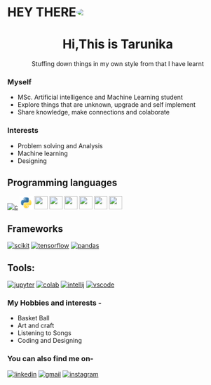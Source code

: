 <h1 align = "center" style="display: flex; align-items: center;">HEY THERE <img src = "https://cliply.co/wp-content/uploads/2020/03/392001500_EYES_EMOJI_400px.gif" width = "50px" style = "border-radius: 150%; vertical-align: middle"></h1>

<!-- Intro-->
<h1 align = "center"> Hi,This is Tarunika</h1>
<p align = "center"> Stuffing down things in my own style from that I have learnt</p>

### Myself 
* MSc. Artificial intelligence and Machine Learning student
* Explore things that are unknown, upgrade and self implement
* Share knowledge, make connections and colaborate

### Interests
* Problem solving and Analysis
* Machine learning
* Designing

## Programming languages
<p align="left">
<a href="https://www.cprogramming.com/" target="_blank"><img src="https://upload.wikimedia.org/wikipedia/commons/thumb/1/18/C_Programming_Language.svg/380px-C_Programming_Language.svg.png?20201031132917" alt="c" width="30" height="30"/></a>  
<a href="https://www.python.org/" target="_blank"> <img src="https://raw.githubusercontent.com/devicons/devicon/master/icons/python/python-original.svg" alt="python"  width="30" height="30"/></a>  
<a href="https://www.mathworks.com/products/matlab.html" target="_blank"> <img src="https://upload.wikimedia.org/wikipedia/commons/2/21/Matlab_Logo.png" width="30" height="30"/></a>
<a href="https://www.r-project.org/" target="_blank"> <img src="https://www.r-project.org/Rlogo.png" width="30" height="30"/></a>
<a href="https://www.java.com/en/" target="_blank"> <img src="data:image/png;base64,iVBORw0KGgoAAAANSUhEUgAAAGUA…i19Xq7z1g37k+xjfI/wBlFrDtBgNZewAAAABJRU5ErkJggg==" width="30" height="30"/></a>
<a href="https://www.mysql.com/" target="_blank"> <img src="data:image/png;base64,iVBORw0KGgoAAAANSUhEUgAAAEgA…Dqqr8BGfUqFGjRn1S/wCd0S4aIaPWCQAAAABJRU5ErkJggg==" width="30" height="30"/></a>
<a href="[https://html.com/](https://developer.mozilla.org/en-US/docs/Learn/Getting_started_with_the_web/HTML_basics)" target="_blank"> <img src="data:image/png;base64,iVBORw0KGgoAAAANSUhEUgAAALoA…/3qAUkeEEftXLp8RgKPQ/CfShOWzWFcYAAAAASUVORK5CYII=" width="30" height="30"/></a>
<a href="https://developer.mozilla.org/en-US/docs/Learn/Getting_started_with_the_web/CSS_basics" target="_blank"> <img src="data:image/png;base64,iVBORw0KGgoAAAANSUhEUgAAAIMA…f8QIwRrTfWLv94bJ9pf4PFkBakDmF+RsAAAAASUVORK5CYII=" width="30" height="30"/></a>
<p>

## Frameworks
<p align="left">
<a href="https://scikit-learn.org/stable/" target="_blank"> <img src="https://upload.wikimedia.org/wikipedia/commons/thumb/0/05/Scikit_learn_logo_small.svg/120px-Scikit_learn_logo_small.svg.png" alt="scikit" width="40" height="30"/></a>
<a href="https://www.tensorflow.org/" target="_blank"> <img src="https://upload.wikimedia.org/wikipedia/commons/thumb/2/2d/Tensorflow_logo.svg/1200px-Tensorflow_logo.svg.png" alt="tensorflow" width="30" height="30"/></a>
<a href="https://pandas.pydata.org/about/" target="_blank"> <img src="https://miro.medium.com/max/1400/0*2MYU_Qoa6xLBFTi6.png" alt="pandas" width="60" height="40"/></a>
</p>

## Tools:
<p align="left">
<a href="https://jupyter.org/try" target="_blank"> <img src="https://upload.wikimedia.org/wikipedia/commons/thumb/3/38/Jupyter_logo.svg/1200px-Jupyter_logo.svg.png" alt="jupyter" width="40" height="40"/></a>
<a href="https://colab.google/" target="_blank"> <img src="data:image/png;base64,iVBORw0KGgoAAAANSUhEUgAAACAA…ukBp0PVDcPkj7BaMOGHUAAHzKKXa7JgzjAAAAAElFTkSuQmCC
" alt="colab" width="40" height="40"/></a> 
<a href="https://www.jetbrains.com/idea/" target="_blank"> <img src="data:image/jpeg;base64,/9j/4AAQSkZJRgABAQAAAQABAAD…jYGjkVNacpzbk8ltOEYxxFYO3kOJVkyUAQBAEAQBAEAQH/9k=" alt="intellij" width="40" height="40"/></a>
<a href="https://code.visualstudio.com/" target="_blank"> <img src="data:image/jpeg;base64,/9j/4AAQSkZJRgABAQAAAQABAAD…SuDh0DmTlvSaNNNsti2yAgApkIimSJ4Urd3J7dNhFhamZf//Z" alt="vscode" width="40" height="40"/></a>
</p>

### My Hobbies and interests -
* Basket Ball
* Art and craft 
* Listening to Songs 
* Coding and Designing

### You can also find me on-

<a href="https://www.linkedin.com/in/tarunika-r-679022244/" target="_blank"> <img src="https://img.icons8.com/color/48/000000/linkedin.png" alt="linkedin" width="40" height="40"/></a>
<a href="taru253@gmail.com" target="_blank"> <img src="https://img.icons8.com/color/48/000000/gmail.png" alt="gmail" width="40" height="40"/></a>
<a href="https://www.instagram.com/taru_0303/?next=%2F" target="_blank"> <img src="https://img.icons8.com/fluent/48/000000/instagram-new.png" alt="instagram" width="40" height="40"/></a>
